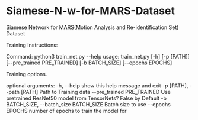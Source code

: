 # Siamese-N-w-for-MARS-Dataset
Siamese Network for MARS(Motion Analysis and Re-identification Set) Dataset

Training Instructions:

Command: python3 train_net.py --help
usage: train_net.py [-h] [-p [PATH]] [--pre_trained PRE_TRAINED]
                    [-b BATCH_SIZE] [--epochs EPOCHS]

Training options.

optional arguments:
  -h, --help            show this help message and exit
  -p [PATH], --path [PATH]
                        Path to Training data
  --pre_trained PRE_TRAINED
                        Use pretrained ResNet50 model from TensorNets? False
                        by Default
  -b BATCH_SIZE, --batch_size BATCH_SIZE
                        Batch size to use
  --epochs EPOCHS       number of epochs to train the model for
